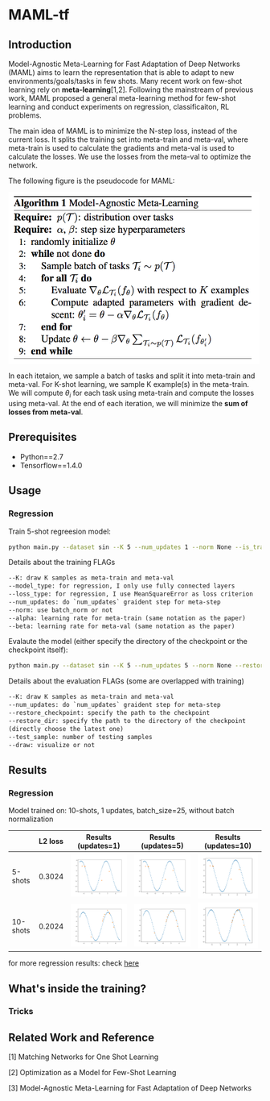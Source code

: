 # MAML-tf

## Introduction

Model-Agnostic Meta-Learning for Fast Adaptation of Deep Networks (MAML) aims to learn the representation that is able to adapt to new environments/goals/tasks in few shots. Many recent work on few-shot learning rely on **meta-learning**[1,2]. Following the mainstream of previous work, MAML proposed a general meta-learning method for few-shot learning and conduct experiments on regression, classificaiton, RL problems. 

The main idea of MAML is to minimize the N-step loss, instead of the current loss. It splits the training set into meta-train and meta-val, where meta-train is used to calculate the gradients and meta-val is used to calculate the losses. We use the losses from the meta-val to optimize the network.

The following figure is the pseudocode for MAML:

<img src="misc/algo.png" width=500 align="middle">

In each itetaion, we sample a batch of tasks and split it into meta-train and meta-val. For K-shot learning, we sample K example(s) in the meta-train. We will compute $\theta_{i}$ for each task using meta-train and compute the losses using meta-val. At the end of each iteration, we will minimize the **sum of losses from meta-val**.


## Prerequisites
- Python==2.7
- Tensorflow==1.4.0

## Usage 

### Regression

Train 5-shot regreesion model:
```bash
python main.py --dataset sin --K 5 --num_updates 1 --norm None --is_train
```

Details about the training FLAGs
```
--K: draw K samples as meta-train and meta-val
--model_type: for regression, I only use fully connected layers
--loss_type: for regression, I use MeanSquareError as loss criterion
--num_updates: do `num_updates` graident step for meta-step
--norm: use batch_norm or not
--alpha: learning rate for meta-train (same notation as the paper)
--beta: learning rate for meta-val (same notation as the paper)
```

Evalaute the model (either specify the directory of the checkpoint or the checkpoint itself):
```bash
python main.py --dataset sin --K 5 --num_updates 5 --norm None --restore_checkpoint PATH_TO_CHECKPOINT
```

Details about the evaluation FLAGs (some are overlapped with training)
```
--K: draw K samples as meta-train and meta-val
--num_updates: do `num_updates` graident step for meta-step
--restore_checkpoint: specify the path to the checkpoint
--restore_dir: specify the path to the directory of the checkpoint (directly choose the latest one)
--test_sample: number of testing samples
--draw: visualize or not
```

## Results

### Regression
Model trained on: 10-shots, 1 updates, batch_size=25, without batch normalization

|   | L2 loss | Results (updates=1)| Results (updates=5)| Results (updates=10)|
|---|---|---|---|---|
| 5-shots | 0.3024  | <img src='misc/MAML.sin_5-shot_1-updates_25-batch_norm-None/11.png' width=300> |<img src='misc/MAML.sin_5-shot_5-updates_25-batch_norm-None/11.png' width=300> |<img src='misc/MAML.sin_5-shot_10-updates_25-batch_norm-None/11.png' width=300> |
| 10-shots | 0.2024  | <img src='misc/MAML.sin_10-shot_1-updates_25-batch_norm-None/11.png' width=300> |<img src='misc/MAML.sin_10-shot_5-updates_25-batch_norm-None/11.png' width=300> |<img src='misc/MAML.sin_10-shot_10-updates_25-batch_norm-None/11.png' width=300> |

for more regression results: check [here](misc/result_regression.md)

## What's inside the training?

### Tricks

## Related Work and Reference
[1] Matching Networks for One Shot Learning

[2] Optimization as a Model for Few-Shot Learning

[3] Model-Agnostic Meta-Learning for Fast Adaptation of Deep Networks
